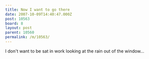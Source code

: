 ```yaml
---
title: Now I want to go there
date: 2007-10-09T14:40:47.000Z
post: 10563
board: 8
layout: post
parent: 10560
permalink: /m/10563/
---
```

I don't want to be sat in work looking at the rain out of the window...
